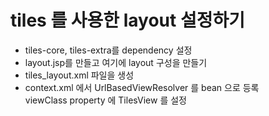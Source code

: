 # tiles 를 사용한 layout 설정하기
* tiles-core, tiles-extra를 dependency 설정
* layout.jsp를 만들고 여기에 layout 구성을 만들기
* tiles_layout.xml 파일을 생성
* context.xml 에서 UrlBasedViewResolver 를 bean 으로 등록  
  viewClass property 에 TilesView 를 설정